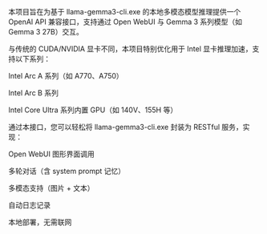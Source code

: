 本项目旨在为基于 llama-gemma3-cli.exe 的本地多模态模型推理提供一个 OpenAI API 兼容接口，支持通过 Open WebUI 与 Gemma 3 系列模型（如 Gemma 3 27B）交互。

与传统的 CUDA/NVIDIA 显卡不同，本项目特别优化用于 Intel 显卡推理加速，支持以下系列：

Intel Arc A 系列（如 A770、A750）

Intel Arc B 系列

Intel Core Ultra 系列内置 GPU（如 140V、155H 等）

通过本接口，您可以轻松将 llama-gemma3-cli.exe 封装为 RESTful 服务，实现：

Open WebUI 图形界面调用

多轮对话（含 system prompt 记忆）

多模态支持（图片 + 文本）

自动日志记录

本地部署，无需联网
